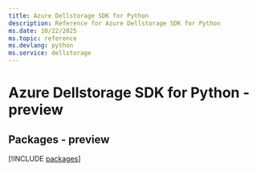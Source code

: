 ```yaml
---
title: Azure Dellstorage SDK for Python
description: Reference for Azure Dellstorage SDK for Python
ms.date: 10/22/2025
ms.topic: reference
ms.devlang: python
ms.service: dellstorage
---
```

# Azure Dellstorage SDK for Python - preview
## Packages - preview
[!INCLUDE [packages](dellstorage-index.md)]